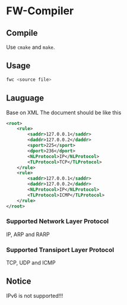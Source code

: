 # FW-Compiler
## Compile
Use `cmake` and `make`.
## Usage
```sh
fwc <source file>
```
## Lauguage
Base on XML
The document should be like this
```xml
<root>
    <rule>
        <saddr>127.0.0.1</saddr>
        <daddr>127.0.0.2</daddr>
        <sport>225</sport>
        <dport>236</dport>
        <NLProtocol>IP</NLProtocol>
        <TLProtocol>TCP</TLProtocol>
    </rule>
    <rule>
        <saddr>127.0.0.1</saddr>
        <daddr>127.0.0.2</daddr>
        <NLProtocol>IP</NLProtocol>
        <TLProtocol>ICMP</TLProtocol>
    </rule>
</root>
```
### Supported Network Layer Protocol
IP, ARP and RARP
### Supported Transiport Layer Protocol
TCP, UDP and ICMP
## Notice
IPv6 is not supported!!!
